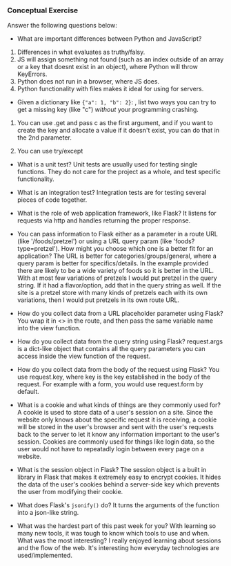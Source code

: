 ### Conceptual Exercise

Answer the following questions below:

- What are important differences between Python and JavaScript?

1) Differences in what evaluates as truthy/falsy. 
2) JS will assign something not found (such as an index outside of an array or a key that doesnt exist in an object), where Python will throw KeyErrors.
3) Python does not run in a browser, where JS does.
4) Python functionality with files makes it ideal for using for servers.

- Given a dictionary like ``{"a": 1, "b": 2}``: , list two ways you 
  can try to get a missing key (like "c") *without* your programming 
  crashing.
1) You can use .get and pass c as the first argument, and if you want to create the key and allocate a value if it doesn't exist, you can do that in the 2nd parameter.

2) You can use try/except


- What is a unit test?
Unit tests are usually used for testing single functions. They do not care for the project as a whole, and test specific functionality.

- What is an integration test?
Integration tests are for testing several pieces of code together.

- What is the role of web application framework, like Flask?
It listens for requests via http and handles returning the proper response. 

- You can pass information to Flask either as a parameter in a route URL
  (like '/foods/pretzel') or using a URL query param (like
  'foods?type=pretzel'). How might you choose which one is a better fit
  for an application?
The URL is better for categories/groups/general, where a query param is better for specifics/details.
In the example provided there are likely to be a wide variety of foods so it is better in the URL. With at most
few variations of pretzels I would put pretzel in the query string. If it had a flavor/option, add that in the query string as well.
If the site is a pretzel store with many kinds of pretzels each with its own variations, then I would put pretzels in its own route URL. 

- How do you collect data from a URL placeholder parameter using Flask?
You wrap it in <> in the route, and then pass the same variable name into the view function.
- How do you collect data from the query string using Flask?
request.args is a dict-like object that contains all the query parameters you can access inside the view function of the request.
- How do you collect data from the body of the request using Flask?
You use request.key, where key is the key established in the body of the request. For example with a form, you would use request.form by default.
- What is a cookie and what kinds of things are they commonly used for?
A cookie is used to store data of a user's session on a site. Since the website only knows about the specific request it is receiving, a cookie will be
stored in the user's browser and sent with the user's requests back to the server to let it know any information important to the user's session.
Cookies are commonly used for things like login data, so the user would not have to repeatadly login between every page on a website. 
- What is the session object in Flask?
The session object is a built in library in Flask that makes it extremely easy to encrypt cookies. It hides the data of the user's cookies behind a 
server-side key which prevents the user from modifying their cookie. 
- What does Flask's `jsonify()` do?
It turns the arguments of the function into a json-like string.
- What was the hardest part of this past week for you?
With learning so many new tools, it was tough to know which tools to use and when.  
  What was the most interesting?
I really enjoyed learning about sessions and the flow of the web. It's interesting how everyday technologies are used/implemented.